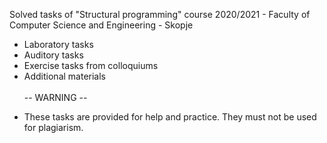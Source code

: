 Solved tasks of "Structural programming" course 2020/2021 - Faculty of Computer Science and Engineering - Skopje
  - Laboratory tasks
  - Auditory tasks
  - Exercise tasks from colloquiums
  - Additional materials </br> </br>
 -- WARNING --
+ These tasks are provided for help and practice. They must not be used for plagiarism.